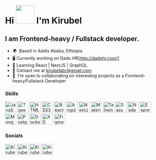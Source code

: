 
Hi <img src="https://media.tenor.com/SNL9_xhZl9oAAAAj/waving-hand-joypixels.gif" width="60" height="60" /> I'm Kirubel 
========================================================================================================================================

I am Frontend-heavy / Fullstack developer.
---------------------------------------

* 🌍  Based in Addis Ababa, Ethiopia
* 🖥️  Currently working on Dado HR[http://dadohr.com/]
* 🧠  Learning React | NextJS | GraphQL
* 💬  Contact me at [kirubelabr@gmail.com](mailto:kirubelabr@gmail.com)
* 🤝  I'm open to collaborating on interesting projects as a Frontend-heavy/Fullstack Developer

### Skills

<p align="left">
<a  href="https://developer.mozilla.org/en-US/docs/Web/JavaScript" target="_blank"
  rel="noreferrer"><img src="https://seeklogo.com/images/J/javascript-js-logo-2949701702-seeklogo.com.png" width="36"
    height="36" alt="JavaScript" /></a>
<a  href="https://www.typescriptlang.org/" target="_blank" rel="noreferrer"><img
    src="https://seeklogo.com/images/T/typescript-logo-B29A3F462D-seeklogo.com.png" width="36" height="36"
    alt="TypeScript" /></a>
<a  href="https://developer.mozilla.org/en-US/docs/Glossary/HTML5" target="_blank"
  rel="noreferrer"><img
    src="https://seeklogo.com/images/H/html5-without-wordmark-color-logo-14D252D878-seeklogo.com.png" width="36"
    height="36" alt="HTML5" /></a>
<a  href="https://www.w3.org/TR/CSS/#css" target="_blank" rel="noreferrer"><img
    src="https://raw.githubusercontent.com/danielcranney/readme-generator/main/public/icons/skills/css3-colored.svg"
    width="36" height="36" alt="CSS3" /></a>
<a  href="https://reactjs.org/" target="_blank" rel="noreferrer"><img
    src="https://img.icons8.com/?size=512&id=wPohyHO_qO1a&format=png" width="36" height="36" alt="React" /></a>
<a  href="https://angular.io" target="_blank" rel="noreferrer"><img
    src="https://img.icons8.com/color/36/000000/angularjs.png" width="36" height="36" alt="Angular" /></a>
<a  href="https://nextjs.org/docs" target="_blank" rel="noreferrer"><img
    src="https://seeklogo.com/images/N/next-js-logo-8FCFF51DD2-seeklogo.com.png" width="36" height="36"
    alt="NextJs" /></a>
<a  href="https://mui.com/" target="_blank" rel="noreferrer"><img
    src="https://seeklogo.com/images/M/material-ui-logo-5BDCB9BA8F-seeklogo.com.png" width="36" height="36"
    alt="MaterialUI" /></a>
<a  href="https://tailwindcss.com/" target="_blank" rel="noreferrer"><img
    src="https://raw.githubusercontent.com/danielcranney/readme-generator/main/public/icons/skills/tailwindcss-colored.svg"
    width="36" height="36" alt="TailwindCSS" /></a>
<a  href="https://sass-lang.com/" target="_blank" rel="noreferrer"><img
    src="https://raw.githubusercontent.com/danielcranney/readme-generator/main/public/icons/skills/sass-colored.svg"
    width="36" height="36" alt="Sass" /></a>
<a  href="https://nodejs.org/en/" target="_blank" rel="noreferrer"><img
    src="https://raw.githubusercontent.com/danielcranney/readme-generator/main/public/icons/skills/nodejs-colored.svg"
    width="36" height="36" alt="NodeJS" /></a>
<a  href="https://expressjs.com/" target="_blank" rel="noreferrer"><img
    src="https://raw.githubusercontent.com/danielcranney/readme-generator/main/public/icons/skills/express-colored.svg"
    width="36" height="36" alt="Express" /></a>
<a  href="https://www.mongodb.com/" target="_blank" rel="noreferrer"><img
    src="https://raw.githubusercontent.com/danielcranney/readme-generator/main/public/icons/skills/mongodb-colored.svg"
    width="36" height="36" alt="MongoDB" /></a>
<a  href="https://www.postgresql.org/" target="_blank" rel="noreferrer"><img
    src="https://seeklogo.com/images/P/postgresql-logo-5309879B58-seeklogo.com.png" width="36" height="36"
    alt="PostgreSQL" /></a>
<a  href="https://www.docker.com/" target="_blank" rel="noreferrer"><img
    src="https://img.icons8.com/dusk/36/000000/docker.png" width="36" height="36" alt="Docker" /></a>
<a  href="https://www.adobe.com/uk/products/xd.html" target="_blank" rel="noreferrer"><img
    src="https://raw.githubusercontent.com/danielcranney/readme-generator/main/public/icons/skills/xd-colored.svg"
    width="36" height="36" alt="XD" /></a>
<a  href="https://www.figma.com/" target="_blank" rel="noreferrer"><img
    src="https://raw.githubusercontent.com/danielcranney/readme-generator/main/public/icons/skills/figma-colored.svg"
    width="36" height="36" alt="Figma" /></a>
</p>


### Socials


<p align="left">
  <a href="https://www.linkedin.com/in/kirubel-abera-77a70273/" target="_blank" rel="noreferrer"><img src="https://seeklogo.com/images/L/linkedin-icon-logo-05B2880899-seeklogo.com.png" width="36" height="36" alt="Kirubel - LinkedIn" /></a>
  <a href="https://stackoverflow.com/users/6810539/kirubel" target="_blank" rel="noreferrer"><img src="https://seeklogo.com/images/S/stackoverflow-logo-31EF274B60-seeklogo.com.png" width="36" height="36" alt="Kirubel - Stackoverflow" /></a>
  <a href="https://twitter.com/kirubel_c" target="_blank" rel="noreferrer"><img src="https://seeklogo.com/images/T/twitter-icon-circle-blue-logo-94339974C6-seeklogo.com.png" width="36" height="36" alt="Kirubel - Twitter" /></a>
  <a href="https://github.com/Kirubelabr" target="_blank" rel="noreferrer"><img src="https://seeklogo.com/images/G/github-colored-logo-FDDF6EB1F0-seeklogo.com.png" width="36" height="36" alt="Kirubel - Github" /></a>
</p>

